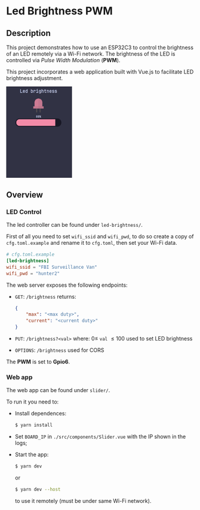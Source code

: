 # Led Brightness PWM

## Description

This project demonstrates how to use an ESP32C3 to control the brightness of an LED remotely via a Wi-Fi network. The brightness of the LED is controlled via *Pulse Width Modulation* (**PWM**).

This project incorporates a web application built with Vue.js to facilitate LED brightness adjustment.

<img src="./webapp.png" alt="Demo" style="width: 35%;" />

## Overview

### LED Control

The led controller can be found under `led-brightness/`. 

First of all you need to set `wifi_ssid` and `wifi_pwd`, to do so create a copy of `cfg.toml.example` and rename it to `cfg.toml`, then set your Wi-Fi data.

```toml
# cfg.toml.example
[led-brightness]
wifi_ssid = "FBI Surveillance Van"
wifi_pwd = "hunter2"
```

The web server exposes the following endpoints:

- `GET`: `/brightness`
  returns:

  ```json
  {
      "max": "<max duty>",
      "current": "<current duty>"
  }
  ```

- `PUT`: `/brightness?<val>` where: $0 \leq$ `val` $\leq 100$
  used to set LED brightness
- `OPTIONS`: `/brightness`
  used for CORS

The **PWM** is set to **Gpio6**.

### Web app

The web app can be found under `slider/`.

To run it you need to:

- Install dependences:

  ```bash
  $ yarn install
  ```

- Set `BOARD_IP` in `./src/components/Slider.vue` with the IP shown in the logs;

- Start the app:

  ```bash
  $ yarn dev
  ```

  or

  ```bash
  $ yarn dev --host
  ```

  to use it remotely (must be under same Wi-Fi network).
